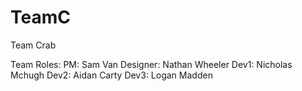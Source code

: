# TeamC
Team Crab

Team Roles: 
PM: Sam Van
Designer: Nathan Wheeler
Dev1: Nicholas Mchugh
Dev2: Aidan Carty
Dev3: Logan Madden
